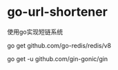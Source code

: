 # go-url-shortener
使用go实现短链系统


go get github.com/go-redis/redis/v8

go get -u github.com/gin-gonic/gin